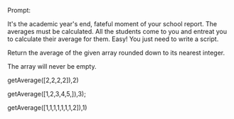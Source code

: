 Prompt:

It's the academic year's end, fateful moment of your school report. The averages must be calculated. All the students come to you and entreat you to calculate their average for them. Easy! You just need to write a script.

Return the average of the given array rounded down to its nearest integer.

The array will never be empty.

getAverage([2,2,2,2]),2)

getAverage([1,2,3,4,5,]),3);

getAverage([1,1,1,1,1,1,1,2]),1)
